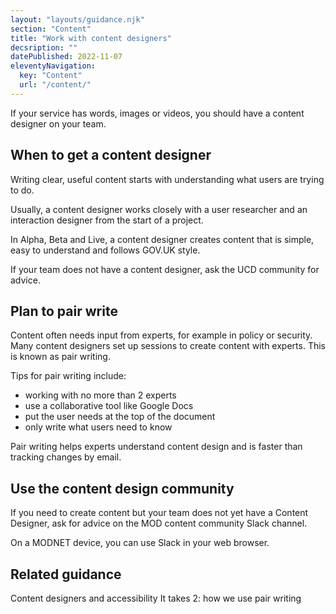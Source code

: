 ```yaml
---
layout: "layouts/guidance.njk"
section: "Content"
title: "Work with content designers"
decsription: ""
datePublished: 2022-11-07
eleventyNavigation:
  key: "Content"
  url: "/content/"
---
```



If your service has words, images or videos, you should have a content designer on your team. 

## When to get a content designer

Writing clear, useful content starts with understanding what users are trying to do. 

Usually, a content designer works closely with a user researcher and an interaction designer from the start of a project. 

In Alpha, Beta and Live, a content designer creates content that is simple, easy to understand and follows GOV.UK style.

If your team does not have a content designer, ask the UCD community for advice. 

## Plan to pair write 

Content often needs input from experts, for example in policy or security. Many content designers set up sessions to create content with experts. This is known as pair writing.

Tips for pair writing include:

- working with no more than 2 experts
- use a collaborative tool like Google Docs
- put the user needs at the top of the document
- only write what users need to know

Pair writing helps experts understand content design and is faster than tracking changes by email.

## Use the content design community 

If you need to create content but your team does not yet have a Content Designer, ask for advice on the MOD content community Slack channel. 

On a MODNET device, you can use Slack in your web browser.

## Related guidance

Content designers and accessibility
It takes 2: how we use pair writing
